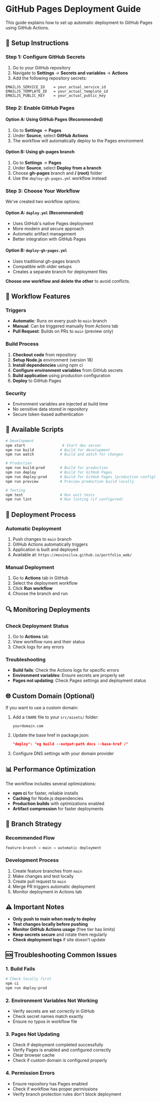 # GitHub Pages Deployment Guide

This guide explains how to set up automatic deployment to GitHub Pages using GitHub Actions.

## 🚀 Setup Instructions

### Step 1: Configure GitHub Secrets

1. Go to your GitHub repository
2. Navigate to **Settings** → **Secrets and variables** → **Actions**
3. Add the following repository secrets:

```
EMAILJS_SERVICE_ID    = your_actual_service_id
EMAILJS_TEMPLATE_ID   = your_actual_template_id  
EMAILJS_PUBLIC_KEY    = your_actual_public_key
```

### Step 2: Enable GitHub Pages

#### Option A: Using GitHub Pages (Recommended)
1. Go to **Settings** → **Pages**
2. Under **Source**, select **GitHub Actions**
3. The workflow will automatically deploy to the Pages environment

#### Option B: Using gh-pages branch
1. Go to **Settings** → **Pages** 
2. Under **Source**, select **Deploy from a branch**
3. Choose **gh-pages** branch and **/ (root)** folder
4. Use the `deploy-gh-pages.yml` workflow instead

### Step 3: Choose Your Workflow

We've created two workflow options:

#### **Option A: `deploy.yml` (Recommended)**
- Uses GitHub's native Pages deployment
- More modern and secure approach
- Automatic artifact management
- Better integration with GitHub Pages

#### **Option B: `deploy-gh-pages.yml`**
- Uses traditional gh-pages branch
- Compatible with older setups
- Creates a separate branch for deployment files

**Choose one workflow and delete the other** to avoid conflicts.

## 🔧 Workflow Features

### Triggers
- **Automatic**: Runs on every push to `main` branch
- **Manual**: Can be triggered manually from Actions tab
- **Pull Request**: Builds on PRs to `main` (preview only)

### Build Process
1. **Checkout code** from repository
2. **Setup Node.js** environment (version 18)
3. **Install dependencies** using npm ci
4. **Configure environment variables** from GitHub secrets
5. **Build application** using production configuration
6. **Deploy** to GitHub Pages

### Security
- Environment variables are injected at build time
- No sensitive data stored in repository
- Secure token-based authentication

## 📝 Available Scripts

```bash
# Development
npm start                 # Start dev server
npm run build            # Build for development
npm run watch            # Build and watch for changes

# Production
npm run build:prod       # Build for production
npm run deploy           # Build for GitHub Pages
npm run deploy:prod      # Build for GitHub Pages (production config)
npm run preview          # Preview production build locally

# Testing
npm test                 # Run unit tests
npm run lint             # Run linting (if configured)
```

## 🚀 Deployment Process

### Automatic Deployment
1. Push changes to `main` branch
2. GitHub Actions automatically triggers
3. Application is built and deployed
4. Available at: `https://movinsilva.github.io/portfolio_web/`

### Manual Deployment
1. Go to **Actions** tab in GitHub
2. Select the deployment workflow
3. Click **Run workflow**
4. Choose the branch and run

## 🔍 Monitoring Deployments

### Check Deployment Status
1. Go to **Actions** tab
2. View workflow runs and their status
3. Check logs for any errors

### Troubleshooting
- **Build fails**: Check the Actions logs for specific errors
- **Environment variables**: Ensure secrets are properly set
- **Pages not updating**: Check Pages settings and deployment status

## 🌐 Custom Domain (Optional)

If you want to use a custom domain:

1. Add a `CNAME` file to your `src/assets/` folder:
   ```
   yourdomain.com
   ```

2. Update the base href in package.json:
   ```json
   "deploy": "ng build --output-path docs --base-href /"
   ```

3. Configure DNS settings with your domain provider

## 📊 Performance Optimization

The workflow includes several optimizations:
- **npm ci** for faster, reliable installs
- **Caching** for Node.js dependencies
- **Production builds** with optimizations enabled
- **Artifact compression** for faster deployments

## 🔄 Branch Strategy

### Recommended Flow
```
feature-branch → main → automatic deployment
```

### Development Process
1. Create feature branches from `main`
2. Make changes and test locally
3. Create pull request to `main`
4. Merge PR triggers automatic deployment
5. Monitor deployment in Actions tab

## ⚠️ Important Notes

- **Only push to main when ready to deploy**
- **Test changes locally before pushing**
- **Monitor GitHub Actions usage** (free tier has limits)
- **Keep secrets secure** and rotate them regularly
- **Check deployment logs** if site doesn't update

## 🆘 Troubleshooting Common Issues

### 1. Build Fails
```bash
# Check locally first
npm ci
npm run deploy:prod
```

### 2. Environment Variables Not Working
- Verify secrets are set correctly in GitHub
- Check secret names match exactly
- Ensure no typos in workflow file

### 3. Pages Not Updating
- Check if deployment completed successfully
- Verify Pages is enabled and configured correctly
- Clear browser cache
- Check if custom domain is configured properly

### 4. Permission Errors
- Ensure repository has Pages enabled
- Check if workflow has proper permissions
- Verify branch protection rules don't block deployment
